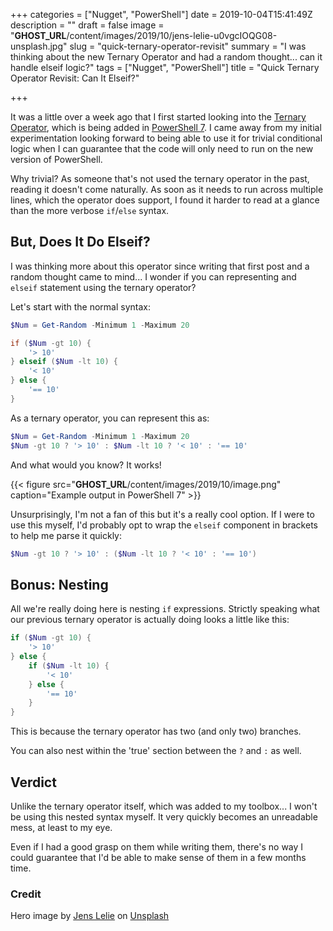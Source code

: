 +++
categories = ["Nugget", "PowerShell"]
date = 2019-10-04T15:41:49Z
description = ""
draft = false
image = "__GHOST_URL__/content/images/2019/10/jens-lelie-u0vgcIOQG08-unsplash.jpg"
slug = "quick-ternary-operator-revisit"
summary = "I was thinking about the new Ternary Operator and had a random thought... can it handle elseif logic?"
tags = ["Nugget", "PowerShell"]
title = "Quick Ternary Operator Revisit: Can It Elseif?"

+++


It was a little over a week ago that I first started looking into the [Ternary Operator](__GHOST_URL__/2019/09/25/ternary-operator-powershell-7/), which is being added in [PowerShell 7](https://github.com/PowerShell/PowerShell/releases/tag/v7.0.0-preview.4). I came away from my initial experimentation looking forward to being able to use it for trivial conditional logic when I can guarantee that the code will only need to run on the new version of PowerShell.

Why trivial? As someone that's not used the ternary operator in the past, reading it doesn't come naturally. As soon as it needs to run across multiple lines, which the operator does support, I found it harder to read at a glance than the more verbose `if`/`else` syntax.

## But, Does It Do Elseif?

I was thinking more about this operator since writing that first post and a random thought came to mind... I wonder if you can representing and `elseif` statement using the ternary operator?

Let's start with the normal syntax:

```powershell
$Num = Get-Random -Minimum 1 -Maximum 20

if ($Num -gt 10) {
    '> 10'
} elseif ($Num -lt 10) {
    '< 10'
} else {
    '== 10'
}
```

As a ternary operator, you can represent this as:

```powershell
$Num = Get-Random -Minimum 1 -Maximum 20
$Num -gt 10 ? '> 10' : $Num -lt 10 ? '< 10' : '== 10'
```

And what would you know? It works!

{{< figure src="__GHOST_URL__/content/images/2019/10/image.png" caption="Example output in PowerShell 7" >}}

Unsurprisingly, I'm not a fan of this but it's a really cool option. If I were to use this myself, I'd probably opt to wrap the `elseif` component in brackets to help me parse it quickly:

```powershell
$Num -gt 10 ? '> 10' : ($Num -lt 10 ? '< 10' : '== 10')
```

## Bonus: Nesting

All we're really doing here is nesting `if` expressions. Strictly speaking what our previous ternary operator is actually doing looks a little like this:

```powershell
if ($Num -gt 10) {
    '> 10'
} else {
    if ($Num -lt 10) {
        '< 10'
    } else {
        '== 10'
    }
}
```

This is because the ternary operator has two (and only two) branches.

You can also nest within the 'true' section between the `?` and `:` as well.

## Verdict

Unlike the ternary operator itself, which was added to my toolbox... I won't be using this nested syntax myself. It very quickly becomes an unreadable mess, at least to my eye.

Even if I had a good grasp on them while writing them, there's no way I could guarantee that I'd be able to make sense of them in a few months time.

### Credit

Hero image by [Jens Lelie](https://unsplash.com/@leliejens?utm_source=unsplash&utm_medium=referral&utm_content=creditCopyText) on [Unsplash](https://unsplash.com/?utm_source=unsplash&utm_medium=referral&utm_content=creditCopyText)

